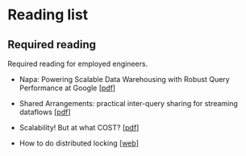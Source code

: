 # Reading list

## Required reading

Required reading for employed engineers.

* Napa: Powering Scalable Data Warehousing with Robust Query Performance at Google
  [[pdf](http://www.vldb.org/pvldb/vol14/p2986-sankaranarayanan.pdf)]

* Shared Arrangements: practical inter-query sharing for streaming dataflows
  [[pdf](https://vldb.org/pvldb/vol13/p1793-mcsherry.pdf)]

* Scalability! But at what COST?
  [[pdf](https://www.usenix.org/system/files/conference/hotos15/hotos15-paper-mcsherry.pdf)]

* How to do distributed locking
  [[web](https://martin.kleppmann.com/2016/02/08/how-to-do-distributed-locking.html)]
